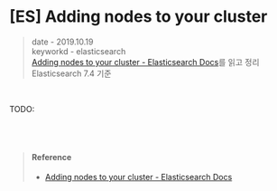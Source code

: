 # [ES] Adding nodes to your cluster
> date - 2019.10.19  
> keyworkd - elasticsearch  
> [Adding nodes to your cluster - Elasticsearch Docs](https://www.elastic.co/guide/en/elasticsearch/reference/current/add-elasticsearch-nodes.html)를 읽고 정리  
> Elasticsearch 7.4 기준  

<br>

TODO:




<br><br>

> #### Reference
> * [Adding nodes to your cluster - Elasticsearch Docs](https://www.elastic.co/guide/en/elasticsearch/reference/current/add-elasticsearch-nodes.html)
